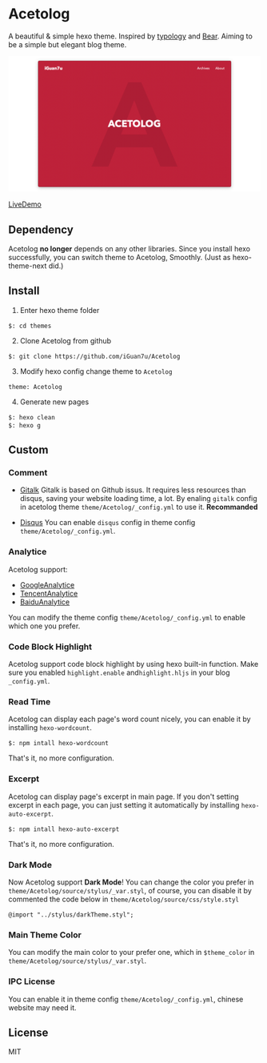 # Acetolog

A beautiful & simple hexo theme. Inspired by [typology](https://demo.mekshq.com/typology/) and [Bear](https://demo.mekshq.com/typology/). Aiming to be a simple but elegant blog theme.

![ScreenShot](./screenshot/1.png)

[LiveDemo](https://www.iguan7u.cn)

## Dependency

Acetolog **no longer** depends on any other libraries. Since you install hexo successfully, you can switch theme to Acetolog, Smoothly. (Just as hexo-theme-next did.)

## Install

1. Enter hexo theme folder
```
$: cd themes
```

2. Clone Acetolog from github
```
$: git clone https://github.com/iGuan7u/Acetolog
```

3. Modify hexo config change theme to `Acetolog`
```
theme: Acetolog
```

4. Generate new pages
```
$: hexo clean
$: hexo g
```

## Custom

### Comment

- [Gitalk](https://github.com/gitalk/gitalk)
Gitalk is based on Github issus. It requires less resources than disqus, saving your website loading time, a lot.
By enaling `gitalk` config in acetolog theme `theme/Acetolog/_config.yml` to use it. **Recommanded**

- [Disqus](https://disqus.com)
You can enable `disqus` config in theme config `theme/Acetolog/_config.yml`.

### Analytice

Acetolog support: 

- [GoogleAnalytice](https://analytics.google.com)
- [TencentAnalytice](https://mta.qq.com)
- [BaiduAnalytice](https://tongji.baidu.com)

You can modify the theme config `theme/Acetolog/_config.yml` to enable which one you prefer.

### Code Block Highlight

Acetolog support code block highlight by using hexo built-in function. Make sure you enabled `highlight.enable` and`highlight.hljs` in your blog `_config.yml`.

### Read Time

Acetolog can display each page's word count nicely, you can enable it by installing `hexo-wordcount`.

```
$: npm intall hexo-wordcount
```

That's it, no more configuration.

### Excerpt

Acetolog can display page's excerpt in main page. If you don't setting excerpt in each page, you can just setting it automatically by installing `hexo-auto-excerpt`.

```
$: npm intall hexo-auto-excerpt
```

That's it, no more configuration.

### Dark Mode

Now Acetolog support **Dark Mode**!
You can change the color you prefer in `theme/Acetolog/source/stylus/_var.styl`, of course, you can disable it by commented the code below in `theme/Acetolog/source/css/style.styl`

```
@import "../stylus/darkTheme.styl";
```

### Main Theme Color

You can modify the main color to your prefer one, which in `$theme_color` in `theme/Acetolog/source/stylus/_var.styl`.

### IPC License

You can enable it in theme config `theme/Acetolog/_config.yml`, chinese website may need it.

## License
MIT

